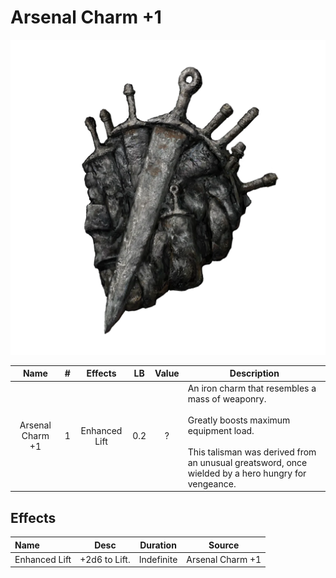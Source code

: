# Arsenal Charm +1

![Copyrighted Image](ArsenalCharm+1.png)

|       Name       | # |    Effects    | LB | Value | Description                                                                                                                                                                                                      |
| :--------------: | :-: | :-----------: | :-: | :---: | ---------------------------------------------------------------------------------------------------------------------------------------------------------------------------------------------------------------- |
| Arsenal Charm +1 | 1 | Enhanced Lift | 0.2 |   ?   | An iron charm that resembles a mass of weaponry.<br /><br />Greatly boosts maximum equipment load.<br /><br />This talisman was derived from an unusual greatsword, once wielded by a hero hungry for vengeance. |

## Effects

| Name          |     Desc     |  Duration  |      Source      |
| :------------ | :-----------: | :--------: | :--------------: |
| Enhanced Lift | +2d6 to Lift. | Indefinite | Arsenal Charm +1 |
